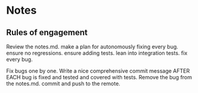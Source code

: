 # Notes

## Rules of engagement

Review the notes.md. make a plan for autonomously fixing every bug. ensure no regressions. ensure adding tests. lean into integration tests. fix every bug.

Fix bugs one by one. Write a nice comprehensive commit message AFTER EACH bug is fixed and tested and covered with tests. Remove the bug from the notes.md. commit and push to the remote.
